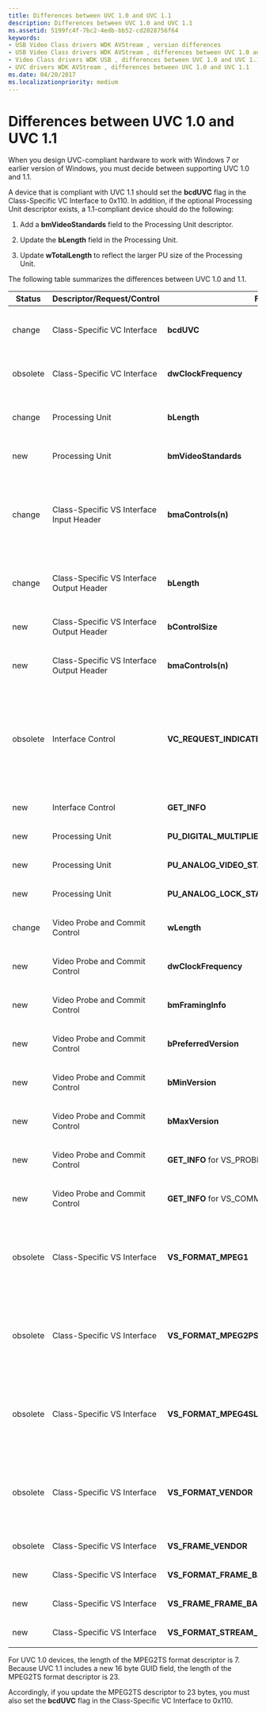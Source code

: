```yaml
---
title: Differences between UVC 1.0 and UVC 1.1
description: Differences between UVC 1.0 and UVC 1.1
ms.assetid: 5199fc4f-7bc2-4edb-bb52-cd2028756f64
keywords:
- USB Video Class drivers WDK AVStream , version differences
- USB Video Class drivers WDK AVStream , differences between UVC 1.0 and UVC 1.1
- Video Class drivers WDK USB , differences between UVC 1.0 and UVC 1.1
- UVC drivers WDK AVStream , differences between UVC 1.0 and UVC 1.1
ms.date: 04/20/2017
ms.localizationpriority: medium
---
```


# Differences between UVC 1.0 and UVC 1.1


When you design UVC-compliant hardware to work with Windows 7 or earlier version of Windows, you must decide between supporting UVC 1.0 and 1.1.

A device that is compliant with UVC 1.1 should set the **bcdUVC** flag in the Class-Specific VC Interface to 0x110. In addition, if the optional Processing Unit descriptor exists, a 1.1-compliant device should do the following:

1.  Add a **bmVideoStandards** field to the Processing Unit descriptor.

2.  Update the **bLength** field in the Processing Unit.

3.  Update **wTotalLength** to reflect the larger PU size of the Processing Unit.

The following table summarizes the differences between UVC 1.0 and 1.1.

<table>
<colgroup>
<col width="25%" />
<col width="25%" />
<col width="25%" />
<col width="25%" />
</colgroup>
<thead>
<tr class="header">
<th>Status</th>
<th>Descriptor/Request/Control</th>
<th>Field</th>
<th>Comments</th>
</tr>
</thead>
<tbody>
<tr class="odd">
<td><p>change</p></td>
<td><p>Class-Specific VC Interface</p></td>
<td><p><strong>bcdUVC</strong></p></td>
<td><p>0x110 for 1.1, 0x100 for 1.0</p></td>
</tr>
<tr class="even">
<td><p>obsolete</p></td>
<td><p>Class-Specific VC Interface</p></td>
<td><p><strong>dwClockFrequency</strong></p></td>
<td><p>Unused for 1.1</p></td>
</tr>
<tr class="odd">
<td><p>change</p></td>
<td><p>Processing Unit</p></td>
<td><p><strong>bLength</strong></p></td>
<td><p>10+n for 1.1, 9+n for 1.0</p></td>
</tr>
<tr class="even">
<td><p>new</p></td>
<td><p>Processing Unit</p></td>
<td><p><strong>bmVideoStandards</strong></p></td>
<td></td>
</tr>
<tr class="odd">
<td><p>change</p></td>
<td><p>Class-Specific VS Interface Input Header</p></td>
<td><p><strong>bmaControls(n)</strong></p></td>
<td><p>1.1 uses some of these bits differently in "Probe and Commit"</p></td>
</tr>
<tr class="even">
<td><p>change</p></td>
<td><p>Class-Specific VS Interface Output Header</p></td>
<td><p><strong>bLength</strong></p></td>
<td><p>9+(p*n) for 1.1, 8 for 1.0</p></td>
</tr>
<tr class="odd">
<td><p>new</p></td>
<td><p>Class-Specific VS Interface Output Header</p></td>
<td><p><strong>bControlSize</strong></p></td>
<td></td>
</tr>
<tr class="even">
<td><p>new</p></td>
<td><p>Class-Specific VS Interface Output Header</p></td>
<td><p><strong>bmaControls(n)</strong></p></td>
<td></td>
</tr>
<tr class="odd">
<td><p>obsolete</p></td>
<td><p>Interface Control</p></td>
<td><p><strong>VC_REQUEST_INDICATE_HOST_CLOCK_CONTROL</strong></p></td>
<td><p>Mandatory for 1.0 devices supporting host to device payloads that use SCR/PTS</p></td>
</tr>
<tr class="even">
<td><p>new</p></td>
<td><p>Interface Control</p></td>
<td><p><strong>GET_INFO</strong></p></td>
<td></td>
</tr>
<tr class="odd">
<td><p>new</p></td>
<td><p>Processing Unit</p></td>
<td><p><strong>PU_DIGITAL_MULTIPLIER_CONTROL</strong></p></td>
<td></td>
</tr>
<tr class="even">
<td><p>new</p></td>
<td><p>Processing Unit</p></td>
<td><p><strong>PU_ANALOG_VIDEO_STANDARD_CONTROL</strong></p></td>
<td></td>
</tr>
<tr class="odd">
<td><p>new</p></td>
<td><p>Processing Unit</p></td>
<td><p><strong>PU_ANALOG_LOCK_STATUS_CONTROL</strong></p></td>
<td></td>
</tr>
<tr class="even">
<td><p>change</p></td>
<td><p>Video Probe and Commit Control</p></td>
<td><p><strong>wLength</strong></p></td>
<td><p>34 for 1.1, 26 for 1.0</p></td>
</tr>
<tr class="odd">
<td><p>new</p></td>
<td><p>Video Probe and Commit Control</p></td>
<td><p><strong>dwClockFrequency</strong></p></td>
<td></td>
</tr>
<tr class="even">
<td><p>new</p></td>
<td><p>Video Probe and Commit Control</p></td>
<td><p><strong>bmFramingInfo</strong></p></td>
<td></td>
</tr>
<tr class="odd">
<td><p>new</p></td>
<td><p>Video Probe and Commit Control</p></td>
<td><p><strong>bPreferredVersion</strong></p></td>
<td></td>
</tr>
<tr class="even">
<td><p>new</p></td>
<td><p>Video Probe and Commit Control</p></td>
<td><p><strong>bMinVersion</strong></p></td>
<td></td>
</tr>
<tr class="odd">
<td><p>new</p></td>
<td><p>Video Probe and Commit Control</p></td>
<td><p><strong>bMaxVersion</strong></p></td>
<td></td>
</tr>
<tr class="even">
<td><p>new</p></td>
<td><p>Video Probe and Commit Control</p></td>
<td><p><strong>GET_INFO</strong> for VS_PROBE_CONTROL</p></td>
<td></td>
</tr>
<tr class="odd">
<td><p>new</p></td>
<td><p>Video Probe and Commit Control</p></td>
<td><p><strong>GET_INFO</strong> for VS_COMMIT_CONTROL</p></td>
<td></td>
</tr>
<tr class="even">
<td><p>obsolete</p></td>
<td><p>Class-Specific VS Interface</p></td>
<td><p><strong>VS_FORMAT_MPEG1</strong></p></td>
<td><p>Not supported by any Windows operating system</p></td>
</tr>
<tr class="odd">
<td><p>obsolete</p></td>
<td><p>Class-Specific VS Interface</p></td>
<td><p><strong>VS_FORMAT_MPEG2PS</strong></p></td>
<td><p>Not supported by any Windows operating system</p></td>
</tr>
<tr class="even">
<td><p>obsolete</p></td>
<td><p>Class-Specific VS Interface</p></td>
<td><p><strong>VS_FORMAT_MPEG4SL</strong></p></td>
<td><p>Not supported by any Windows operating system</p></td>
</tr>
<tr class="odd">
<td><p>obsolete</p></td>
<td><p>Class-Specific VS Interface</p></td>
<td><p><strong>VS_FORMAT_VENDOR</strong></p></td>
<td><p>Not supported by any Windows operating system</p></td>
</tr>
<tr class="even">
<td><p>obsolete</p></td>
<td><p>Class-Specific VS Interface</p></td>
<td><p><strong>VS_FRAME_VENDOR</strong></p></td>
<td></td>
</tr>
<tr class="odd">
<td><p>new</p></td>
<td><p>Class-Specific VS Interface</p></td>
<td><p><strong>VS_FORMAT_FRAME_BASED</strong></p></td>
<td></td>
</tr>
<tr class="even">
<td><p>new</p></td>
<td><p>Class-Specific VS Interface</p></td>
<td><p><strong>VS_FRAME_FRAME_BASED</strong></p></td>
<td></td>
</tr>
<tr class="odd">
<td><p>new</p></td>
<td><p>Class-Specific VS Interface</p></td>
<td><p><strong>VS_FORMAT_STREAM_BASED</strong></p></td>
<td></td>
</tr>
</tbody>
</table>

 

For UVC 1.0 devices, the length of the MPEG2TS format descriptor is 7. Because UVC 1.1 includes a new 16 byte GUID field, the length of the MPEG2TS format descriptor is 23.

Accordingly, if you update the MPEG2TS descriptor to 23 bytes, you must also set the **bcdUVC** flag in the Class-Specific VC Interface to 0x110.

 

 




